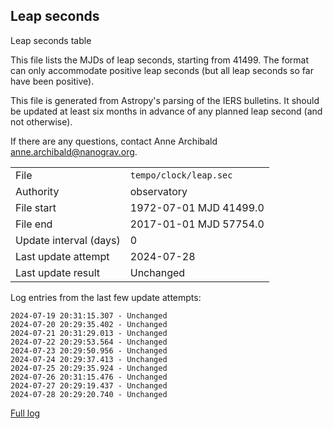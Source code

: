 
## Leap seconds

Leap seconds table

This file lists the MJDs of leap seconds, starting from 41499.
The format can only accommodate positive leap seconds (but all
leap seconds so far have been positive).

This file is generated from Astropy's parsing of the IERS
bulletins. It should be updated at least six months in advance
of any planned leap second (and not otherwise).

If there are any questions, contact Anne Archibald
<anne.archibald@nanograv.org>.

|     |     |
|:--- |:--- |
| File | `tempo/clock/leap.sec` |
| Authority | observatory |
| File start | 1972-07-01 MJD 41499.0 |
| File end | 2017-01-01 MJD 57754.0 |
| Update interval (days) | 0 |
| Last update attempt | 2024-07-28 |
| Last update result | Unchanged |

Log entries from the last few update attempts:
```
2024-07-19 20:31:15.307 - Unchanged
2024-07-20 20:29:35.402 - Unchanged
2024-07-21 20:31:29.013 - Unchanged
2024-07-22 20:29:53.564 - Unchanged
2024-07-23 20:29:50.956 - Unchanged
2024-07-24 20:29:37.413 - Unchanged
2024-07-25 20:29:35.924 - Unchanged
2024-07-26 20:31:15.476 - Unchanged
2024-07-27 20:29:19.437 - Unchanged
2024-07-28 20:29:20.740 - Unchanged
```
[Full log](https://raw.githubusercontent.com/ipta/pulsar-clock-corrections/main/log/tempo/clock/leap.sec.log)
